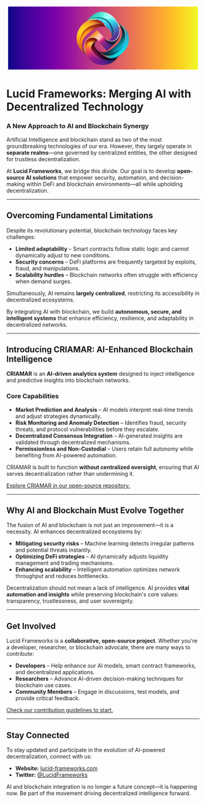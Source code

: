 ![Singulix Labs Banner](https://github.com/Lucid-Frameworks/.github/blob/942c3a5e816220db1527b461d85db9b92bf3053a/output.png)
# Lucid Frameworks: Merging AI with Decentralized Technology  

### A New Approach to AI and Blockchain Synergy  

Artificial Intelligence and blockchain stand as two of the most groundbreaking technologies of our era. However, they largely operate in **separate realms**—one governed by centralized entities, the other designed for trustless decentralization.  

At **Lucid Frameworks**, we bridge this divide. Our goal is to develop **open-source AI solutions** that empower security, automation, and decision-making within DeFi and blockchain environments—all while upholding decentralization.  

---  

## Overcoming Fundamental Limitations  

Despite its revolutionary potential, blockchain technology faces key challenges:  

- **Limited adaptability** – Smart contracts follow static logic and cannot dynamically adjust to new conditions.  
- **Security concerns** – DeFi platforms are frequently targeted by exploits, fraud, and manipulations.  
- **Scalability hurdles** – Blockchain networks often struggle with efficiency when demand surges.  

Simultaneously, AI remains **largely centralized**, restricting its accessibility in decentralized ecosystems.  

By integrating AI with blockchain, we build **autonomous, secure, and intelligent systems** that enhance efficiency, resilience, and adaptability in decentralized networks.  

---  

## Introducing CRIAMAR: AI-Enhanced Blockchain Intelligence  

**CRIAMAR** is an **AI-driven analytics system** designed to inject intelligence and predictive insights into blockchain networks.  

### Core Capabilities  

- **Market Prediction and Analysis** – AI models interpret real-time trends and adjust strategies dynamically.  
- **Risk Monitoring and Anomaly Detection** – Identifies fraud, security threats, and protocol vulnerabilities before they escalate.  
- **Decentralized Consensus Integration** – AI-generated insights are validated through decentralized mechanisms.  
- **Permissionless and Non-Custodial** – Users retain full autonomy while benefiting from AI-powered automation.  

CRIAMAR is built to function **without centralized oversight**, ensuring that AI serves decentralization rather than undermining it.  

[Explore CRIAMAR in our open-source repository.](https://github.com/Lucid-Frameworks/CRIAMAR)  

---  

## Why AI and Blockchain Must Evolve Together  

The fusion of AI and blockchain is not just an improvement—it is a necessity. AI enhances decentralized ecosystems by:  

- **Mitigating security risks** – Machine learning detects irregular patterns and potential threats instantly.  
- **Optimizing DeFi strategies** – AI dynamically adjusts liquidity management and trading mechanisms.  
- **Enhancing scalability** – Intelligent automation optimizes network throughput and reduces bottlenecks.  

Decentralization should not mean a lack of intelligence. AI provides **vital automation and insights** while preserving blockchain's core values: transparency, trustlessness, and user sovereignty.  

---  

## Get Involved  

Lucid Frameworks is a **collaborative, open-source project**. Whether you're a developer, researcher, or blockchain advocate, there are many ways to contribute:  

- **Developers** – Help enhance our AI models, smart contract frameworks, and decentralized applications.  
- **Researchers** – Advance AI-driven decision-making techniques for blockchain use cases.  
- **Community Members** – Engage in discussions, test models, and provide critical feedback.  

[Check our contribution guidelines to start.](https://github.com/Lucid-Frameworks)  

---  

## Stay Connected  

To stay updated and participate in the evolution of AI-powered decentralization, connect with us:  

- **Website:** [lucid-frameworks.com](https://lucid-frameworks.com/)  
- **Twitter:** [@LucidFrameworks](https://x.com/lucidframeworks)

AI and blockchain integration is no longer a future concept—it is happening now. Be part of the movement driving decentralized intelligence forward.  

